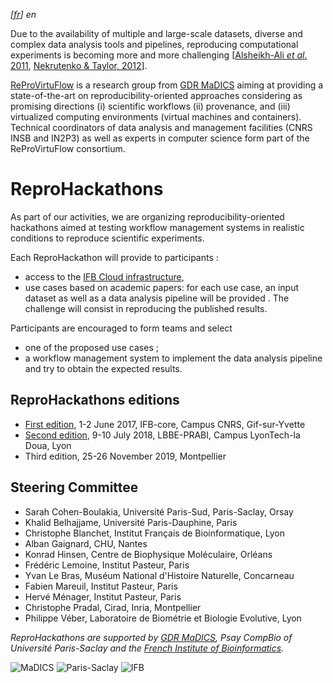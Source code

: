 *\[[fr](index.md)\] en*

Due to the availability of multiple and large-scale datasets, diverse and complex data analysis tools and pipelines, reproducing computational experiments is becoming more and more challenging [[Alsheikh-Ali *et al*. 2011](https://doi.org/10.1371%2Fjournal.pone.0024357), [Nekrutenko & Taylor, 2012](https://doi.org/10.1038%2Fnrg3305)]. 

[ReProVirtuFlow](https://www.madics.fr/actions/actions-en-cours/reprovirtuflow) is a research group from [GDR MaDICS](https://www.madics.fr) aiming at providing a state-of-the-art on reproducibility-oriented approaches considering as promising directions (i) scientific workflows (ii) provenance, and (iii) virtualized computing environments (virtual machines and containers). Technical coordinators of data analysis and management facilities (CNRS INSB and IN2P3) as well as experts in computer science form part of the ReProVirtuFlow consortium. 

# ReproHackathons
As part of our activities, we are organizing reproducibility-oriented hackathons aimed at testing workflow management systems in realistic conditions to reproduce scientific experiments.  

Each ReproHackathon will provide to participants : 
* access to the [IFB Cloud infrastructure](http://www.france-bioinformatique.fr/en/cloud),
* use cases based on academic papers: for each use case, an input dataset as well as a data analysis pipeline will be provided . The challenge will consist in reproducing the published results.

Participants are encouraged to form teams and select 
* one of the proposed use cases ;
* a workflow management system to implement the data analysis pipeline and try to obtain the expected results. 

## ReproHackathons editions

* [First edition](hackathon_1_programme.md), 1-2 June 2017, IFB-core, Campus CNRS, Gif-sur-Yvette
* [Second edition](hackathon_2_programme.md), 9-10 July 2018, LBBE-PRABI, Campus LyonTech-la Doua, Lyon
* Third edition, 25-26 November 2019, Montpellier

## Steering Committee

* Sarah Cohen-Boulakia, Université Paris-Sud, Paris-Saclay, Orsay
* Khalid Belhajjame, Université Paris-Dauphine, Paris
* Christophe Blanchet, Institut Français de Bioinformatique, Lyon
* Alban Gaignard, CHU, Nantes
* Konrad Hinsen, Centre de Biophysique Moléculaire, Orléans
* Frédéric Lemoine, Institut Pasteur, Paris
* Yvan Le Bras, Muséum National d'Histoire Naturelle, Concarneau
* Fabien Mareuil, Institut Pasteur, Paris
* Hervé Ménager, Institut Pasteur, Paris
* Christophe Pradal, Cirad, Inria, Montpellier
* Philippe Véber, Laboratoire de Biométrie et Biologie Evolutive, Lyon

*ReproHackathons are supported by [GDR MaDICS](https://www.madics.fr), Psay CompBio of Université Paris-Saclay and the [French Institute of Bioinformatics](http://www.france-bioinformatique.fr).*

![MaDICS](https://ifb-elixirfr.github.io/ReproHackathon/logo-madics.png) ![Paris-Saclay](https://ifb-elixirfr.github.io/ReproHackathon/logo-paris-saclay.png) ![IFB](https://ifb-elixirfr.github.io/ReproHackathon/logo-ifb.png)
